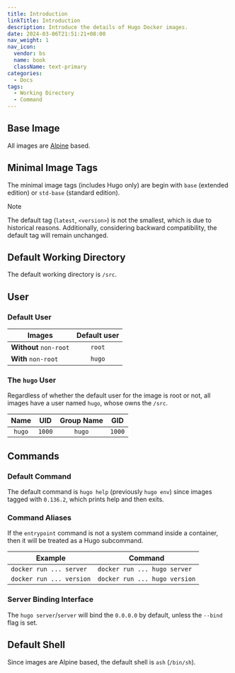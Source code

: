 ```yaml
---
title: Introduction
linkTitle: Introduction
description: Introduce the details of Hugo Docker images.
date: 2024-03-06T21:51:21+08:00
nav_weight: 1
nav_icon:
  vendor: bs
  name: book
  className: text-primary
categories:
  - Docs
tags:
  - Working Directory
  - Command
---
```


## Base Image

All images are [Alpine](https://hub.docker.com/_/alpine) based.

## Minimal Image Tags

The minimal image tags (includes Hugo only) are begin with `base` (extended edition) or `std-base` (standard edition).

> [!NOTE]
> The default tag (`latest`, `<version>`) is not the smallest, which is due to historical reasons. Additionally, considering backward compatibility, the default tag will remain unchanged.

## Default Working Directory

The default working directory is `/src`.

## User

### Default User

| Images                 | Default user |
| ---------------------- | :----------: |
| **Without** `non-root` | `root`       |
| **With** `non-root`    | `hugo`       |

### The `hugo` User

Regardless of whether the default user for the image is root or not, all images have a user named `hugo`, whose owns the `/src`.

| Name   |  UID   | Group Name |  GID   |
| :----: | :----: | :--------: | :----: |
| `hugo` | `1000` |   `hugo`   | `1000` |

## Commands

### Default Command

The default command is `hugo help` (previously `hugo env`) since images tagged with `0.136.2`, which prints help and then exits.

### Command Aliases

If the `entrypoint` command is not a system command inside a container, then it will be treated as a Hugo subcommand.

| Example   | Command        |
| --------- | -------------- |
| `docker run ... server`  | `docker run ... hugo server`  |
| `docker run ... version` | `docker run ... hugo version` |

### Server Binding Interface

The `hugo server`/`server` will bind the `0.0.0.0` by default, unless the `--bind` flag is set.

## Default Shell

Since images are Alpine based, the default shell is `ash` (`/bin/sh`).
